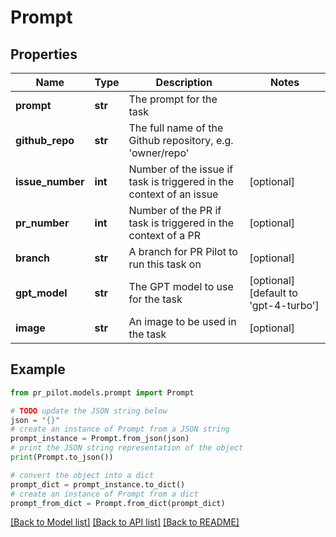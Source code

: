 # Prompt


## Properties

Name | Type | Description | Notes
------------ | ------------- | ------------- | -------------
**prompt** | **str** | The prompt for the task | 
**github_repo** | **str** | The full name of the Github repository, e.g. &#39;owner/repo&#39; | 
**issue_number** | **int** | Number of the issue if task is triggered in the context of an issue | [optional] 
**pr_number** | **int** | Number of the PR if task is triggered in the context of a PR | [optional] 
**branch** | **str** | A branch for PR Pilot to run this task on | [optional] 
**gpt_model** | **str** | The GPT model to use for the task | [optional] [default to 'gpt-4-turbo']
**image** | **str** | An image to be used in the task | [optional] 

## Example

```python
from pr_pilot.models.prompt import Prompt

# TODO update the JSON string below
json = "{}"
# create an instance of Prompt from a JSON string
prompt_instance = Prompt.from_json(json)
# print the JSON string representation of the object
print(Prompt.to_json())

# convert the object into a dict
prompt_dict = prompt_instance.to_dict()
# create an instance of Prompt from a dict
prompt_from_dict = Prompt.from_dict(prompt_dict)
```
[[Back to Model list]](../README.md#documentation-for-models) [[Back to API list]](../README.md#documentation-for-api-endpoints) [[Back to README]](../README.md)


